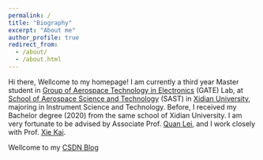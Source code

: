 ```yaml
---
permalink: /
title: "Biography"
excerpt: "About me"
author_profile: true
redirect_from: 
  - /about/
  - /about.html
---
```

Hi there, Wellcome to my homepage! I am currently a third year Master student in [Group of Aerospace Technology in Electronics](https://web.xidian.edu.cn/kaixie/) (GATE) Lab, at [School of Aerospace Science and Technology](https://sast.xidian.edu.cn/) (SAST) in [Xidian University](https://www.xidian.edu.cn/), majoring in Instrument Science and Technology. Before, I received my Bachelor degree (2020) from the same school of Xidian University. I am very fortunate to be advised by Associate Prof. [Quan Lei](https://web.xidian.edu.cn/quanlei/), and I work closely with Prof. [Xie Kai](https://web.xidian.edu.cn/kaixie/).

Wellcome to my [CSDN Blog](https://dwgan.blog.csdn.net/)

